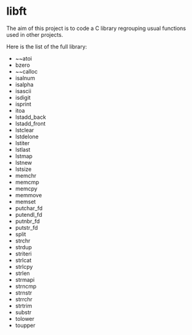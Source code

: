 # libft
The aim of this project is to code a C library regrouping usual functions used in other projects.

Here is the list of the full library:
- ~~atoi
- bzero
- ~~calloc
- isalnum
- isalpha
- isascii
- isdigit
- isprint
- itoa
- lstadd_back
- lstadd_front
- lstclear
- lstdelone
- lstiter
- lstlast
- lstmap
- lstnew
- lstsize
- memchr
- memcmp
- memcpy
- memmove
- memset
- putchar_fd
- putendl_fd
- putnbr_fd
- putstr_fd
- split
- strchr
- strdup
- striteri
- strlcat
- strlcpy
- strlen
- strmapi
- strncmp
- strnstr
- strrchr
- strtrim
- substr
- tolower
- toupper

